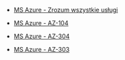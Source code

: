 * [MS Azure - Zrozum wszystkie usługi](./Zrozum_wszystkie_uslugi)

* [MS Azure - AZ-104](./az104)

* [MS Azure - AZ-304](./az304)

* [MS Azure - AZ-303](./az303)
